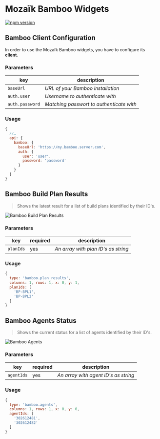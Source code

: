 # Mozaïk Bamboo Widgets
[![npm version](https://badge.fury.io/js/mozaik-ext-bamboo.svg)](http://badge.fury.io/js/mozaik-ext-bamboo)

## Bamboo Client Configuration

In order to use the Mozaïk Bamboo widgets, you have to configure its **client**.

### Parameters

key             | description
----------------|-----------------------------------------
`baseUrl`       | *URL of your Bamboo installation*
`auth.user`     | *Username to authenticate with*
`auth.password` | *Matching passwort to authenticate with*

### Usage

```javascript
{
  //…
  api: {
    bamboo: {
      baseUrl: 'https://my.bamboo.server.com',
      auth: {
        user: 'user',
        password: 'password'
      }
    }
  }
}
```

## Bamboo Build Plan Results

> Shows the latest result for a list of build plans identified by their ID's.

![Bamboo Build Plan Results](https://raw.githubusercontent.com/swissmanu/mozaik-ext-bamboo/master/preview/bamboo.plan_results.png)

### Parameters

key       | required | description
----------|----------|------------------------------------
`planIds` | yes      | *An array with plan ID's as string*

### Usage

```javascript
{
  type: 'bamboo.plan_results',
  columns: 1, rows: 1, x: 0, y: 1,
  planIds: [
    'BP-BPL1',
    'BP-BPL2'
  ]
}
```

## Bamboo Agents Status

> Shows the current status for a list of agents identified by their ID's.

![Bamboo Agents](https://raw.githubusercontent.com/swissmanu/mozaik-ext-bamboo/master/preview/bamboo.agents.png)

### Parameters

key        | required | description
-----------|----------|------------------------------------
`agentIds` | yes      | *An array with agent ID's as string*

### Usage

```javascript
{
  type: 'bamboo.agents',
  columns: 1, rows: 1, x: 0, y: 0,
  agentIds: [
    '302612481',
    '302612482'
  ]
}
```
